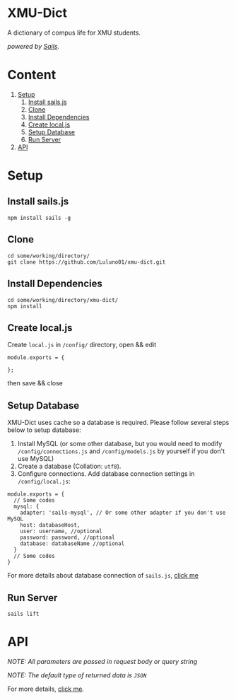 # XMU-Dict

A dictionary of compus life for XMU students.

*powered by [Sails](http://sailsjs.org).*

# Content

1. [Setup](#setup)
    1. [Install sails.js](#install-sailsjs)
    2. [Clone](#clone)
    3. [Install Dependencies](#install-dependencies)
    4. [Create local.js](#create-localjs)
    5. [Setup Database](#setup-database)
    6. [Run Server](#run-server)
2. [API](#api)

# Setup

## Install sails.js

```@Shell
npm install sails -g
```

## Clone

```@Shell
cd some/working/directory/
git clone https://github.com/Luluno01/xmu-dict.git
```

## Install Dependencies

```@Shell
cd some/working/directory/xmu-dict/
npm install
```

## Create local.js

Create `local.js` in `/config/` directory, open && edit
```
module.exports = {

};
```
then save && close

## Setup Database

XMU-Dict uses cache so a database is required. Please follow several steps below to setup database:

1. Install MySQL (or some other database, but you would need to modify `/config/connections.js` and `/config/models.js` by yourself if you don't use MySQL)
2. Create a database (Collation: `utf8`).
3. Configure connections. Add database connection settings in `/config/local.js`:
```
module.exports = {
  // Some codes
  mysql: {
    adapter: 'sails-mysql', // Or some other adapter if you don't use MySQL
    host: databaseHost,
    user: username, //optional
    password: password, //optional
    database: databaseName //optional
  }
  // Some codes
}
```
For more details about database connection of `sails.js`, [click me](http://sailsjs.com/documentation/concepts/models-and-orm)

## Run Server

```@Shell
sails lift
```
# API

*NOTE: All parameters are passed in request body or query string*

*NOTE: The default type of returned data is `JSON`*

For more details, [click me](https://github.com/Luluno01/xmu-dict/wiki/APIs).